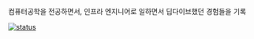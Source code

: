 
컴퓨터공학을 전공하면서, 인프라 엔지니어로 일하면서 딥다이브했던 경험들을 기록 

[![status](https://img.shields.io/badge/notes-my)](https://ljy2855.github.io/obsidian.md/index.html)



